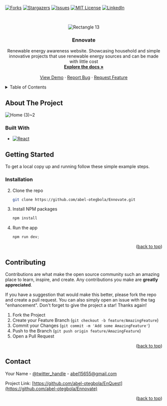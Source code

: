 <a name="readme-top"></a>

<!-- [![Contributors][contributors-shield]][contributors-url] -->
[![Forks][forks-shield]][forks-url]
[![Stargazers][stars-shield]][stars-url]
[![Issues][issues-shield]][issues-url]
[![MIT License][license-shield]][license-url]
[![LinkedIn][linkedin-shield]][linkedin-url]



<!-- PROJECT LOGO -->
<br />



<div align="center">
  
![Rectangle 13](https://github.com/abel-otegbola/Ennovate/assets/59369762/5abf82ff-29d0-42ad-ac79-800d362371f9)


<h3 align="center">Ennovate</h3>

  <p align="center">
    Renewable energy awareness website. Showcasing household and simple innovative projects that use renewable energy sources and can be made with little cost
    <br />
    <a href="https://github.com/abel-otegbola/Ennovate"><strong>Explore the docs »</strong></a>
    <br />
    <br />
    <a href="https://ennovate.netlify.app">View Demo</a>
    ·
    <a href="https://github.com/abel-otegbola/Ennovate/issues">Report Bug</a>
    ·
    <a href="https://github.com/abel-otegbola/Ennovate/issues">Request Feature</a>
  </p>
</div>



<!-- TABLE OF CONTENTS -->
<details>
  <summary>Table of Contents</summary>
  <ol>
    <li>
      <a href="#about-the-project">About The Project</a>
      <ul>
        <li><a href="#built-with">Built With</a></li>
      </ul>
    </li>
    <li>
      <a href="#getting-started">Getting Started</a>
      <ul>
        <li><a href="#prerequisites">Prerequisites</a></li>
        <li><a href="#installation">Installation</a></li>
      </ul>
    </li>
    <li><a href="#usage">Usage</a></li>
    <!-- <li><a href="#roadmap">Roadmap</a></li> -->
    <li><a href="#contributing">Contributing</a></li>
    <li><a href="#license">License</a></li>
    <li><a href="#contact">Contact</a></li>
    <!-- <li><a href="#acknowledgments">Acknowledgments</a></li> -->
  </ol>
</details>



<!-- ABOUT THE PROJECT -->
## About The Project
![Home (3)~2](https://github.com/abel-otegbola/Ennovate/assets/59369762/02573ad3-29eb-43d9-b768-e085dc5833f9)



### Built With

* [![React][React.js]][React-url]


<!-- GETTING STARTED -->
## Getting Started

To get a local copy up and running follow these simple example steps.

<!-- ### Prerequisites
- Git
- 
* npm
  ```sh
  npm install npm@latest -g
  ``` -->

### Installation

2. Clone the repo
   ```sh
   git clone https://github.com/abel-otegbola/Ennovate.git
   ```
3. Install NPM packages
   ```sh
   npm install
   ```
4. Run the app
   ```js
   npm run dev;
   ```

<p align="right">(<a href="#readme-top">back to top</a>)</p>



<!-- ROADMAP -->
<!-- ## Roadmap

- [ ] Feature 1
- [ ] Feature 2
- [ ] Feature 3
    - [ ] Nested Feature

See the [open issues](https://github.com/abel-otegbola/EnQuest/issues) for a full list of proposed features (and known issues).

<p align="right">(<a href="#readme-top">back to top</a>)</p> -->



<!-- CONTRIBUTING -->
## Contributing

Contributions are what make the open source community such an amazing place to learn, inspire, and create. Any contributions you make are **greatly appreciated**.

If you have a suggestion that would make this better, please fork the repo and create a pull request. You can also simply open an issue with the tag "enhancement".
Don't forget to give the project a star! Thanks again!

1. Fork the Project
2. Create your Feature Branch (`git checkout -b feature/AmazingFeature`)
3. Commit your Changes (`git commit -m 'Add some AmazingFeature'`)
4. Push to the Branch (`git push origin feature/AmazingFeature`)
5. Open a Pull Request

<p align="right">(<a href="#readme-top">back to top</a>)</p>



<!-- CONTACT -->
## Contact

Your Name - [@twitter_handle](https://twitter.com/Abel_Otegbola) - abel15655@gmail.com

Project Link: [https://github.com/abel-otegbola/EnQuest](https://github.com/abel-otegbola/Ennovate)

<p align="right">(<a href="#readme-top">back to top</a>)</p>



<!-- ACKNOWLEDGMENTS -->
<!-- ## Acknowledgments

* []()
* []()
* []() -->


<!-- MARKDOWN LINKS & IMAGES -->
<!-- https://www.markdownguide.org/basic-syntax/#reference-style-links -->
[contributors-shield]: https://img.shields.io/github/contributors/abel-otegbola/Ennovate.svg?style=for-the-badge
[contributors-url]: https://github.com/abel-otegbola/Ennovate/graphs/contributors
[forks-shield]: https://img.shields.io/github/forks/abel-otegbola/Ennovate.svg?style=for-the-badge
[forks-url]: https://github.com/abel-otegbola/Ennovate/network/members
[stars-shield]: https://img.shields.io/github/stars/abel-otegbola/Ennovate.svg?style=for-the-badge
[stars-url]: https://github.com/abel-otegbola/Ennovate/stargazers
[issues-shield]: https://img.shields.io/github/issues/abel-otegbola/Ennovate.svg?style=for-the-badge
[issues-url]: https://github.com/abel-otegbola/Ennovate/issues
[license-shield]: https://img.shields.io/github/license/abel-otegbola/Ennovate.svg?style=for-the-badge
[license-url]: https://github.com/abel-otegbola/Ennovate/blob/master/LICENSE.txt
[linkedin-shield]: https://img.shields.io/badge/-LinkedIn-black.svg?style=for-the-badge&logo=linkedin&colorB=555
[linkedin-url]: https://linkedin.com/in/abel-otegbola
[product-screenshot]: images/screenshot.png
[Next.js]: https://img.shields.io/badge/next.js-000000?style=for-the-badge&logo=nextdotjs&logoColor=white
[Next-url]: https://nextjs.org/
[React.js]: https://img.shields.io/badge/React-20232A?style=for-the-badge&logo=react&logoColor=61DAFB
[React-url]: https://reactjs.org/
[Vue.js]: https://img.shields.io/badge/Vue.js-35495E?style=for-the-badge&logo=vuedotjs&logoColor=4FC08D
[Vue-url]: https://vuejs.org/
[Angular.io]: https://img.shields.io/badge/Angular-DD0031?style=for-the-badge&logo=angular&logoColor=white
[Angular-url]: https://angular.io/
[Svelte.dev]: https://img.shields.io/badge/Svelte-4A4A55?style=for-the-badge&logo=svelte&logoColor=FF3E00
[Svelte-url]: https://svelte.dev/
[Laravel.com]: https://img.shields.io/badge/Laravel-FF2D20?style=for-the-badge&logo=laravel&logoColor=white
[Laravel-url]: https://laravel.com
[Bootstrap.com]: https://img.shields.io/badge/Bootstrap-563D7C?style=for-the-badge&logo=bootstrap&logoColor=white
[Bootstrap-url]: https://getbootstrap.com
[JQuery.com]: https://img.shields.io/badge/jQuery-0769AD?style=for-the-badge&logo=jquery&logoColor=white
[JQuery-url]: https://jquery.com
